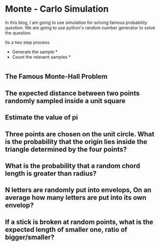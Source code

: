 # Monte - Carlo Simulation

In this blog, I am going to use simulation for solving famous probability question.
We are going to use python's random number generator to solve the question.

Its a two step process

* Generate the sample *
* Count the relevent samples *

```
```

## The Famous Monte-Hall Problem

## The expected distance between two points randomly sampled inside a unit square

## Estimate the value of pi

## Three points are chosen on the unit circle. What is the probability that the origin lies inside the triangle determined by the four points?

## What is the probability that a random chord length is greater than radius?

## N letters are randomly put into envelops, On an average how many letters are put into its own envelop?

## If a stick is broken at random points, what is the expected length of smaller one, ratio of bigger/smaller?
